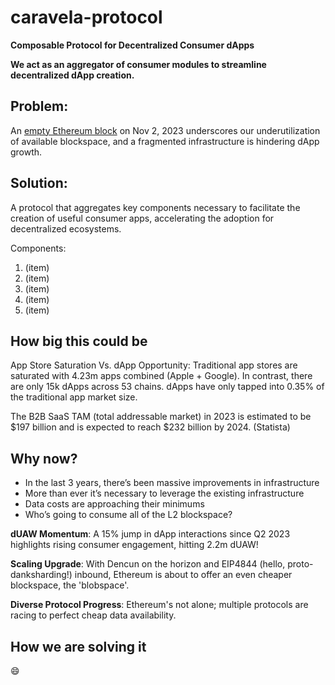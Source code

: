 # caravela-protocol

**Composable Protocol for Decentralized Consumer dApps**

**We act as an aggregator of consumer modules to streamline decentralized dApp creation.**



## Problem:
An [empty Ethereum block](https://etherscan.io/block/18482360) on Nov 2, 2023 underscores our underutilization of available blockspace, and a fragmented infrastructure is hindering dApp growth.



## Solution:  
A protocol that aggregates key components necessary to facilitate the creation of useful consumer apps, accelerating the adoption for decentralized ecosystems.  


Components: 
1. (item)
2. (item)
3. (item)
4. (item)
5. (item)


## How big this could be

App Store Saturation Vs. dApp Opportunity: 
Traditional app stores are saturated with 4.23m apps combined (Apple + Google). 
In contrast, there are only 15k dApps across 53 chains. 
dApps have only tapped into 0.35% of the traditional app market size.

The B2B SaaS TAM (total addressable market) in 2023 is estimated to be $197 billion and is expected to reach $232 billion by 2024. (Statista)



## Why now?

- In the last 3 years, there’s been massive improvements in infrastructure
- More than ever it’s necessary to leverage the existing infrastructure 
- Data costs are approaching their minimums
- Who’s going to consume all of the L2 blockspace?

**dUAW Momentum**: A 15% jump in dApp interactions since Q2 2023 highlights rising consumer engagement, hitting 2.2m dUAW!

**Scaling Upgrade**: With Dencun on the horizon and EIP4844 (hello, proto-danksharding!) inbound, Ethereum is about to offer an even cheaper blockspace, the 'blobspace'. 

**Diverse Protocol Progress**: Ethereum's not alone; multiple protocols are racing to perfect cheap data availability. 



## How we are solving it

:smile: 
